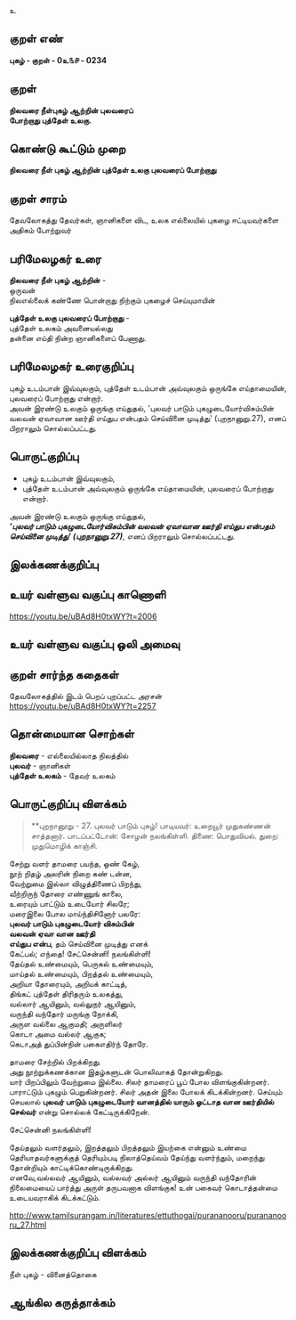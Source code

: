 உ

## குறள் எண் 

**புகழ்  - குறள் - 0உ௩௪ - 0234**  

## குறள் 

**நிலவரை நீள்புகழ் ஆற்றின் புலவரைப்  
போற்றாது புத்தேள் உலகு.** 

## கொண்டு கூட்டும் முறை

**நிலவரை நீள் புகழ் ஆற்றின் புத்தேள் உலகு புலவரைப் போற்றாது** 

## குறள் சாரம் 

தேவலோகத்து தேவர்கள், ஞானிகளை விட, உலக எல்லையில் புகழை ஈட்டியவர்களை அதிகம் போற்றுவர் 

## பரிமேலழகர் உரை

**நிலவரை நீள் புகழ் ஆற்றின்** -  
ஒருவன்  
நிலஎல்லைக் கண்ணே பொன்றாது நிற்கும் புகழைச் செய்யுமாயின்  

**புத்தேள் உலகு புலவரைப் போற்றாது** -  
புத்தேள் உலகம் அவனையல்லது  
தன்னை எய்தி நின்ற ஞானிகளைப் பேணாது.

## பரிமேலழகர் உரைகுறிப்பு   

புகழ் உடம்பான் இவ்வுலகும், புத்தேள் உடம்பான் அவ்வுலகும் ஒருங்கே எய்தாமையின், புலவரைப் போற்றாது என்றார்.  
அவன் இரண்டு உலகும் ஒருங்கு எய்துதல், 'புலவர் பாடும் புகழுடையோர்விசும்பின் வலவன் ஏவாவான ஊர்தி எய்துப என்பதம் செய்வினை முடித்து' (புறநானுறு.27), எனப் பிறராலும் சொல்லப்பட்டது.    

## பொருட்குறிப்பு 

* புகழ் உடம்பான் இவ்வுலகும்,  
* புத்தேள் உடம்பான் அவ்வுலகும் ஒருங்கே எய்தாமையின், புலவரைப் போற்றாது என்றார்.  

அவன் இரண்டு உலகும் ஒருங்கு எய்துதல்,  
_**'புலவர் பாடும் புகழுடையோர்விசும்பின் வலவன் ஏவாவான ஊர்தி எய்துப என்பதம் செய்வினை முடித்து' (புறநானுறு.27)**_, எனப் பிறராலும் சொல்லப்பட்டது.   

## இலக்கணக்குறிப்பு  


## உயர் வள்ளுவ வகுப்பு காணொளி

https://youtu.be/uBAd8H0txWY?t=2006

## உயர் வள்ளுவ வகுப்பு ஒலி அமைவு 

 
## குறள் சார்ந்த கதைகள் 

தேவலோகத்தில் இடம் பெறப் புறப்பட்ட அரசன்  
https://youtu.be/uBAd8H0txWY?t=2257

## தொன்மையான சொற்கள்

**நிலவரை** - எல்லையில்லாத நிலத்தில்  
**புலவர்** - ஞானிகள்  
**புத்தேள் உலகம்** - தேவர் உலகம்   

## பொருட்குறிப்பு விளக்கம்

>**புறநானூறு - 27. புலவர் பாடும் புகழ்! பாடியவர்: உறையூர் முதுகண்ணன் சாத்தனார். பாடப்பட்டோன்: சோழன் நலங்கிள்ளி. திணை: பொதுவியல். துறை: முதுமொழிக் காஞ்சி. 

சேற்று வளர் தாமரை பயந்த, ஒண் கேழ்,  
நூற் றிதழ் அலரின் நிறை கண் டன்ன,  
வேற்றுமை இல்லா விழுத்திணைப் பிறந்து,  
வீற்றிருந் தோரை எண்ணுங் காலை,  
உரையும் பாட்டும் உடையோர் சிலரே;  
மரைஇலை போல மாய்ந்திசினோர் பலரே:  
**புலவர் பாடும் புகழுடையோர் விசும்பின்  
வலவன் ஏவா வான ஊர்தி  
எய்துப என்ப**, தம் செய்வினை முடித்து எனக்  
கேட்பல்; எந்தை! சேட்சென்னி! நலங்கிள்ளி!  
தேய்தல் உண்மையும், பெருகல் உண்மையும்,  
மாய்தல் உண்மையும், பிறத்தல் உண்மையும்,  
அறியா தோரையும், அறியக் காட்டித்,  
திங்கட் புத்தேள் திரிதரும் உலகத்து,  
வல்லார் ஆயினும், வல்லுநர் ஆயினும்,  
வருந்தி வந்தோர் மருங்கு நோக்கி,  
அருள வல்லை ஆகுமதி; அருளிலர்  
கொடா அமை வல்லர் ஆகுக;  
கெடாஅத் துப்பின்நின் பகைஎதிர்ந் தோரே.   

தாமரை சேற்றில் பிறக்கிறது.  
அது நூற்றுக்கணக்கான இதழ்களுடன் பொலிவாகத் தோன்றுகிறது.  
யார் பிறப்பிலும் வேற்றுமை இல்லை. சிலர் தாமரைப் பூப் போல விளங்குகின்றனர். பாராட்டும் புகழும் பெறுகின்றனர்.
சிலர் அதன் இலை போலக் கிடக்கின்றனர். செய்யும் செயலால் **புலவர் பாடும் புகழுடையோர் வானத்தில் யாரும் ஓட்டாத வான ஊர்தியில் செல்வர்** என்று சொல்லக் கேட்டிருக்கிறேன்.  

சேட்சென்னி நலங்கிள்ளி!   

தேய்தலும் வளர்தலும், இறத்தலும் பிறத்தலும் இயற்கை என்னும் உண்மை தெரியாதவர்களுக்குத் தெரியும்படி நிலாத்தெய்வம் தேய்ந்து வளர்ந்தும், மறைந்து தோன்றியும் காட்டிக்கொண்டிருக்கிறது.   
எனவே,வல்லவர் ஆயினும், வல்லவர் அல்லர் ஆயினும் வருந்தி வந்தோரின் நிலைமையைப் பார்த்து அருள் தருபவனாக விளங்குக! உன் பகைவர் கொடாத்தன்மை உடையவராகிக் கிடக்கட்டும். 

http://www.tamilsurangam.in/literatures/ettuthogai/purananooru/purananooru_27.html




## இலக்கணக்குறிப்பு விளக்கம்

நீள் புகழ் - வினைத்தொகை   

## ஆங்கில கருத்தாக்கம் 


